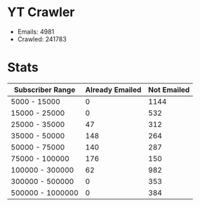 # YT Crawler
- Emails: 4981
- Crawled: 241783

# Stats
| Subscriber Range  | Already Emailed | Not Emailed |
|-------|-------|-------|
| 5000 - 15000 | 0 | 1144 |
| 15000 - 25000 | 0 | 532 |
| 25000 - 35000 | 47 | 312 |
| 35000 - 50000 | 148 | 264 |
| 50000 - 75000 | 140 | 287 |
| 75000 - 100000 | 176 | 150 |
| 100000 - 300000 | 62 | 982 |
| 300000 - 500000 | 0 | 353 |
| 500000 - 1000000 | 0 | 384 |
